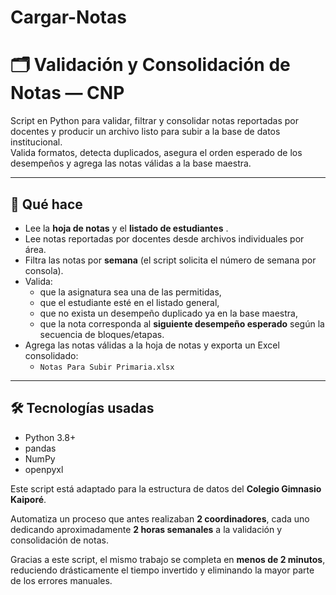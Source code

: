 # Cargar-Notas

# 🗂️ Validación y Consolidación de Notas — CNP

Script en Python para validar, filtrar y consolidar notas reportadas por docentes y producir un archivo listo para subir a la base de datos institucional.  
Valida formatos, detecta duplicados, asegura el orden esperado de los desempeños y agrega las notas válidas a la base maestra.

---

## 🚀 Qué hace
- Lee la **hoja de notas**  y el **listado de estudiantes** .
- Lee notas reportadas por docentes desde archivos individuales por área.
- Filtra las notas por **semana** (el script solicita el número de semana por consola).
- Valida:
  - que la asignatura sea una de las permitidas,
  - que el estudiante esté en el listado general,
  - que no exista un desempeño duplicado ya en la base maestra,
  - que la nota corresponda al **siguiente desempeño esperado** según la secuencia de bloques/etapas.
- Agrega las notas válidas a la hoja de notas y exporta un Excel consolidado:
  - `Notas Para Subir Primaria.xlsx`

---

## 🛠 Tecnologías usadas
- Python 3.8+  
- pandas  
- NumPy  
- openpyxl

Este script está adaptado para la estructura de datos del **Colegio Gimnasio Kaiporé**.

Automatiza un proceso que antes realizaban **2 coordinadores**, cada uno dedicando aproximadamente **2 horas semanales** a la validación y consolidación de notas.

Gracias a este script, el mismo trabajo se completa en **menos de 2 minutos**, reduciendo drásticamente el tiempo invertido y eliminando la mayor parte de los errores manuales.

